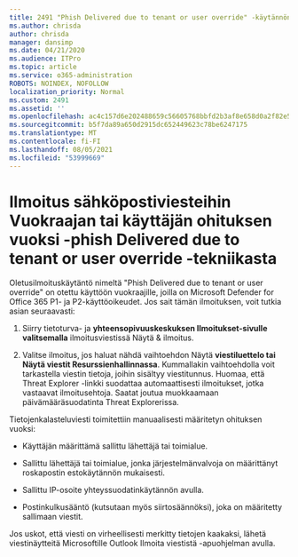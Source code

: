 ```yaml
---
title: 2491 "Phish Delivered due to tenant or user override" -käytännön ilmoitussähköpostiviestit
ms.author: chrisda
author: chrisda
manager: dansimp
ms.date: 04/21/2020
ms.audience: ITPro
ms.topic: article
ms.service: o365-administration
ROBOTS: NOINDEX, NOFOLLOW
localization_priority: Normal
ms.custom: 2491
ms.assetid: ''
ms.openlocfilehash: ac4c157d6e202488659c56605768bbfd2b3af8e658d0a2f82e529fdac6763fa9
ms.sourcegitcommit: b5f7da89a650d2915dc652449623c78be6247175
ms.translationtype: MT
ms.contentlocale: fi-FI
ms.lasthandoff: 08/05/2021
ms.locfileid: "53999669"
---
```

# <a name="alert-email-messages-from-the-phish-delivered-due-to-tenant-or-user-override-policy"></a>Ilmoitus sähköpostiviesteihin Vuokraajan tai käyttäjän ohituksen vuoksi -phish Delivered due to tenant or user override -tekniikasta

Oletusilmoituskäytäntö nimeltä "Phish Delivered due to tenant or user override" on otettu käyttöön vuokraajille, joilla on Microsoft Defender for Office 365 P1- ja P2-käyttöoikeudet. Jos sait tämän ilmoituksen, voit tutkia asian seuraavasti:

1. Siirry tietoturva- ja **yhteensopivuuskeskuksen Ilmoitukset-sivulle** **valitsemalla** ilmoitusviestissä Näytä & ilmoitus.

2. Valitse ilmoitus, jos haluat nähdä vaihtoehdon Näytä **viestiluettelo tai** **Näytä viestit Resurssienhallinnassa**. Kummallakin vaihtoehdolla voit tarkastella viestin tietoja, joihin sisältyy viestitunnus. Huomaa, että Threat Explorer -linkki suodattaa automaattisesti ilmoitukset, jotka vastaavat ilmoitusehtoja. Saatat joutua muokkaamaan päivämääräsuodatinta Threat Explorerissa.

Tietojenkalasteluviesti toimitettiin manuaalisesti määritetyn ohituksen vuoksi:

- Käyttäjän määrittämä sallittu lähettäjä tai toimialue.

- Sallittu lähettäjä tai toimialue, jonka järjestelmänvalvoja on määrittänyt roskapostin estokäytännön mukaisesti.

- Sallittu IP-osoite yhteyssuodatinkäytännön avulla.

- Postinkulkusääntö (kutsutaan myös siirtosäännöksi), joka on määritetty sallimaan viestit.

Jos uskot, että viesti on virheellisesti merkitty tietojen [](https://support.office.com/article/b5caa9f1-cdf3-4443-af8c-ff724ea719d2) kaakaksi, lähetä viestinäytteitä Microsoftille Outlook Ilmoita viestistä -apuohjelman avulla.
